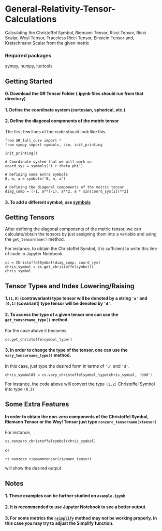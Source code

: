 # General-Relativity-Tensor-Calculations

Calculating the Christoffel Symbol, Riemann Tensor, Ricci Tensor, Ricci Scalar, Weyl Tensor, Traceless Ricci Tensor, Einstein Tensor and, Kretschmann Scalar from the given metric

### Required packages
sympy, numpy, itertools

## Getting Started

#### 0. Download the GR Tensor Folder (.ipynb files should run from that directory)
#### 1. Define the coordinate system (cartesian, spherical, etc.) 
#### 2. Define the diagonal components of the metric tensor

The first few lines of the code should look like this.

```
from GR_full_curv import *
from sympy import symbols, sin, init_printing

init_printing()

# Coordinate system that we will work on
coord_sys = symbols('t r theta phi')  

# Defining some extra symbols
G, m, a = symbols('G, m, a') 

# Defining the diagonal components of the metric tensor
diag_comp = [-1, a**(-1), a**2, a * sin(coord_sys[2])**2]
```

#### 3. To add a different symbol, use [symbols](https://docs.sympy.org/latest/tutorial/basic_operations.html)

## Getting Tensors

After defining the diagonal components of the metric tensor, we can calculate/obtain the tensors by just assigning them into a variable and using the `get_tensorname()` method.

For instance, to obtain the Christoffel Symbol, it is sufficient to write this line of code in Jupyter Notebook.

```
cs = ChristoffelSymbol(diag_comp, coord_sys)
chris_symbol = cs.get_christoffelsymbol()
chris_symbol
```

##  Tensor Types and Index Lowering/Raising

#### 1.`(1,0)` (contravariant) type tensor will be denoted by a string `'u'` and `(0,1)` (covariant) type tensor will be denoted by `'d'`. 

#### 2. To access the type of a given tensor one can use the `get_tensorname_type()` method.

For the case above it becomes,

`cs.get_christoffelsymbol_type()`

#### 3. In order to change the type of the tensor, one can use the `vary_tensorname_type()` method.

In this case, just type the desired form in terms of `'u'` and `'d'`.

`chris_symbol03 = cs.vary_christoffelsymbol_type(chris_symbol, 'ddd')`

For instance, the code above will convert the type `(1,2)` Christoffel Symbol into type `(0,3)` 

## Some Extra Features 

#### In order to obtain the non-zero components of the Christoffel Symbol, Riemann Tensor or the Weyl Tensor just type `nonzero_tensorname(xtensor)`

For instance,

`cs.nonzero_christoffelsymbol(chris_symbol)` 

or 

`rt.nonzero_riemanntensor(riemann_tensor)`

will show the desired output

## Notes 

#### 1. These examples can be further studied on `example.ipynb`
#### 2. It is recommended to use Jupyter Notebook to see a better output.
#### 3. For some metrics the [`nsimplify`](https://docs.sympy.org/latest/modules/simplify/simplify.html#nsimplify) method may not be working properly. In this case you may try to adjust the Simplify function.
